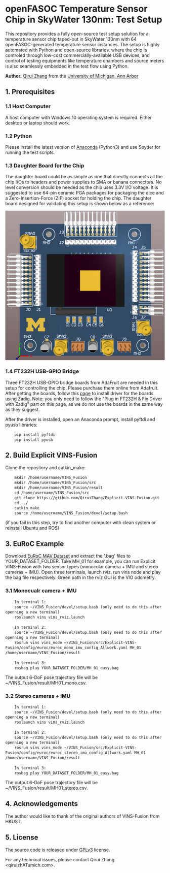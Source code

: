 # openFASOC Temperature Sensor Chip in SkyWater 130nm: Test Setup

This repository provides a fully open-source test setup solution for a temperature sensor chip taped-out in SkyWater 130nm with 64 openFASOC-generated temperature sensor instances. The setup is highly automated with Python and open-source libraries, where the chip is controled through low-cost commercially-available USB devices, and control of testing equipments like temperature chambers and source meters is also seamlessly embedded in the test flow using Python. 

**Author:** [Qirui Zhang](https://www.linkedin.com/in/cary-qirui-zhang/) from the [University of Michigan, Ann Arbor](https://micl.engin.umich.edu/)

## 1. Prerequisites
### 1.1 **Host Computer**
A host computer with Windows 10 operating system is required. Either desktop or laptop should work.

### 1.2 **Python**
Please install the latest version of [Anaconda](https://www.anaconda.com/products/individual) (Python3) and use Spyder for running the test scripts.

### 1.3 **Daughter Board for the Chip**
The daughter board could be as simple as one that directly connects all the chip I/Os to headers and power supplies to SMA or banana connectors. No level conversion should be needed as the chip uses 3.3V I/O voltage. It is suggested to use 64-pin ceramic PGA packages for packaging the dice and a Zero-Insertion-Force (ZIF) socket for holding the chip. The daughter board designed for validating this setup is shown below as a reference:

![Top view of daughter board](PCBtop.png)


### 1.4 **FT232H USB-GPIO Bridge**
Three FT232H USB-GPIO bridge boards from AdaFruit are needed in this setup for controlling the chip. Please purchase them online from Adafruit. After getting the boards, follow this [page](https://learn.adafruit.com/circuitpython-on-any-computer-with-ft232h/windows) to install driver for the boards using Zadig. Note: you only need to follow the "Plug in FT232H & Fix Driver with Zadig" part on this page, as we do not use the boards in the same way as they suggest.

After the driver is installed, open an Anaconda prompt, install pyftdi and pyusb libraries:
```
    pip install pyftdi
    pip install pyusb
```



## 2. Build Explicit VINS-Fusion
Clone the repository and catkin_make:
```
    mkdir /home/username/VINS_Fusion
    mkdir /home/username/VINS_Fusion/src
    mkdir /home/username/VINS_Fusion/result
    cd /home/username/VINS_Fusion/src
    git clone https://github.com/QiruiZhang/Explicit-VINS-Fusion.git
    cd ../
    catkin_make
    source /home/username/VINS_Fusion/devel/setup.bash
```
(if you fail in this step, try to find another computer with clean system or reinstall Ubuntu and ROS)

## 3. EuRoC Example
Download [EuRoC MAV Dataset](http://projects.asl.ethz.ch/datasets/doku.php?id=kmavvisualinertialdatasets) and extract the '.bag' files to YOUR_DATASET_FOLDER. Take MH_01 for example, you can run Explicit VINS-Fusion with two sensor types (monocular camera + IMU and stereo cameras + IMU). 
Open three terminals, launch rviz, run vins node and play the bag file respectively. Green path in the rviz GUI is the VIO odometry.

### 3.1 Monocualr camera + IMU

```
    In terminal 1:
    source ~/VINS_Fusion/devel/setup.bash (only need to do this after openning a new terminal)
    roslaunch vins vins_rviz.launch
    
    In terminal 2: 
    source ~/VINS_Fusion/devel/setup.bash (only need to do this after openning a new terminal)
    rosrun vins vins_node ~/VINS_Fusion/src/Explicit-VINS-Fusion/config/euroc/euroc_mono_imu_config_Allwork.yaml MH_01 /home/username/VINS_Fusion/result
    
    In terminal 3:
    rosbag play YOUR_DATASET_FOLDER/MH_01_easy.bag
```

The output 6-DoF pose trajectory file will be ~/VINS_Fusion/result/MH01_mono.csv.

### 3.2 Stereo cameras + IMU

```
    In terminal 1:
    source ~/VINS_Fusion/devel/setup.bash (only need to do this after openning a new terminal)
    roslaunch vins vins_rviz.launch
    
    In terminal 2: 
    source ~/VINS_Fusion/devel/setup.bash (only need to do this after openning a new terminal)
    rosrun vins vins_node ~/VINS_Fusion/src/Explicit-VINS-Fusion/config/euroc/euroc_stereo_imu_config_Allwork.yaml MH_01 /home/username/VINS_Fusion/result
    
    In terminal 3:
    rosbag play YOUR_DATASET_FOLDER/MH_01_easy.bag
```

The output 6-DoF pose trajectory file will be ~/VINS_Fusion/result/MH01_stereo.csv.

## 4. Acknowledgements
The author would like to thank of the original authors of VINS-Fusion from HKUST.

## 5. License
The source code is released under [GPLv3](http://www.gnu.org/licenses/) license.

For any technical issues, please contact Qirui Zhang <qiruizhATumich.com>.
